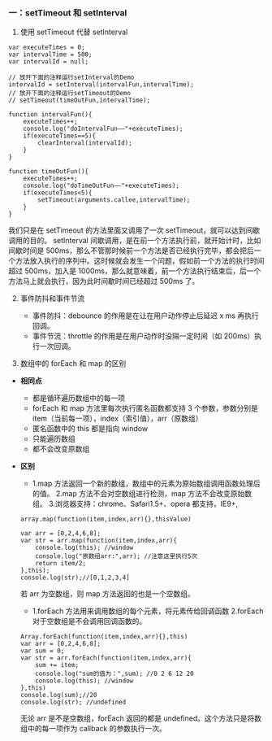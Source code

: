 ### 一：setTimeout 和 setInterval

1. 使用 setTimeout 代替 setInterval

```
var executeTimes = 0;
var intervalTime = 500;
var intervalId = null;

// 放开下面的注释运行setInterval的Demo
intervalId = setInterval(intervalFun,intervalTime);
// 放开下面的注释运行setTimeout的Demo
// setTimeout(timeOutFun,intervalTime);

function intervalFun(){
    executeTimes++;
    console.log("doIntervalFun——"+executeTimes);
    if(executeTimes==5){
        clearInterval(intervalId);
    }
}

function timeOutFun(){
    executeTimes++;
    console.log("doTimeOutFun——"+executeTimes);
    if(executeTimes<5){
        setTimeout(arguments.callee,intervalTime);
    }
}
```

我们只是在 setTimeout 的方法里面又调用了一次 setTimeout，就可以达到间歇调用的目的。
setInterval 间歇调用，是在前一个方法执行前，就开始计时，比如间歇时间是 500ms，那么不管那时候前一个方法是否已经执行完毕，都会把后一个方法放入执行的序列中。这时候就会发生一个问题，假如前一个方法的执行时间超过 500ms，加入是 1000ms，那么就意味着，前一个方法执行结束后，后一个方法马上就会执行，因为此时间歇时间已经超过 500ms 了。

2. 事件防抖和事件节流

   - 事件防抖：debounce 的作用是在让在用户动作停止后延迟 x ms 再执行回调。
   - 事件节流：throttle 的作用是在用户动作时没隔一定时间（如 200ms）执行一次回调。

3. 数组中的 forEach 和 map 的区别

- **相同点**

  - 都是循环遍历数组中的每一项
  - forEach 和 map 方法里每次执行匿名函数都支持 3 个参数，参数分别是 item（当前每一项），index（索引值），arr（原数组）
  - 匿名函数中的 this 都是指向 window
  - 只能遍历数组
  - 都不会改变原数组

- **区别**

  - 1.map 方法返回一个新的数组，数组中的元素为原始数组调用函数处理后的值。 2.map 方法不会对空数组进行检测，map 方法不会改变原始数组。 3.浏览器支持：chrome、Safari1.5+、opera 都支持，IE9+,

  ```
  array.map(function(item,index,arr){},thisValue)

  var arr = [0,2,4,6,8];
  var str = arr.map(function(item,index,arr){
      console.log(this); //window
      console.log("原数组arr:",arr); //注意这里执行5次
      return item/2;
  },this);
  console.log(str);//[0,1,2,3,4]
  ```

  若 arr 为空数组，则 map 方法返回的也是一个空数组。

  - 1.forEach 方法用来调用数组的每个元素，将元素传给回调函数 2.forEach 对于空数组是不会调用回调函数的。

  ```
  Array.forEach(function(item,index,arr){},this)
  var arr = [0,2,4,6,8];
  var sum = 0;
  var str = arr.forEach(function(item,index,arr){
      sum += item;
      console.log("sum的值为：",sum); //0 2 6 12 20
      console.log(this); //window
  },this)
  console.log(sum);//20
  console.log(str); //undefined
  ```

  无论 arr 是不是空数组，forEach 返回的都是 undefined。这个方法只是将数组中的每一项作为 callback 的参数执行一次。
